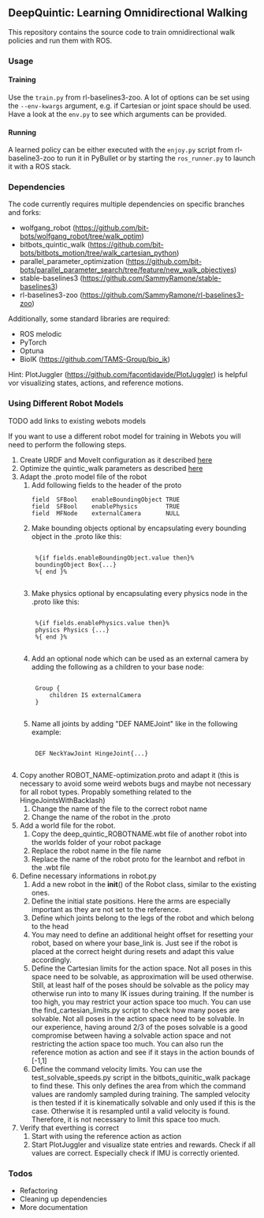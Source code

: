 ## DeepQuintic: Learning Omnidirectional Walking

This repository contains the source code to train omnidirectional walk policies and run them with ROS.

### Usage

#### Training

Use the `train.py` from rl-baselines3-zoo. A lot of options can be set using the `--env-kwargs` argument, e.g. if Cartesian or joint space should be used. Have a look at the `env.py` to see which arguments can be provided.

#### Running

A learned policy can be either executed with the `enjoy.py` script from rl-baseline3-zoo to run it in PyBullet or by starting the `ros_runner.py` to launch it with a ROS stack. 
 

### Dependencies

The code currently requires multiple dependencies on specific branches and forks:

- wolfgang_robot (https://github.com/bit-bots/wolfgang_robot/tree/walk_optim)
- bitbots_quintic_walk (https://github.com/bit-bots/bitbots_motion/tree/walk_cartesian_python)
- parallel_parameter_optimization (https://github.com/bit-bots/parallel_parameter_search/tree/feature/new_walk_objectives)
- stable-baselines3 (https://github.com/SammyRamone/stable-baselines3)
- rl-baselines3-zoo (https://github.com/SammyRamone/rl-baselines3-zoo)

Additionally, some standard libraries are required:
- ROS melodic
- PyTorch
- Optuna
- BioIK (https://github.com/TAMS-Group/bio_ik)

Hint: PlotJuggler (https://github.com/facontidavide/PlotJuggler) is helpful vor visualizing states, actions, and reference motions.

### Using Different Robot Models

TODO add links to existing webots models

If you want to use a different robot model for training in Webots you will need to perform the following steps.
1. Create URDF and MoveIt configuration as it described [here](https://github.com/bit-bots/humanoid_robots_ros2/blob/master/README.md)
2. Optimize the quintic_walk parameters as described [here](https://bit-bots.github.io/quintic_walk/)
3. Adapt the .proto model file of the robot
    1. Add following fields to the header of the proto
        <pre><code>field  SFBool    enableBoundingObject TRUE
       field  SFBool    enablePhysics        TRUE          
       field  MFNode    externalCamera       NULL
       </code></pre>
    2. Make bounding objects optional by encapsulating every bounding object in the .proto like this:
        <pre><code>
        %{if fields.enableBoundingObject.value then}%
        boundingObject Box{...}
        %{ end }%
        </code></pre>
    3. Make physics optional by encapsulating every physics node in the .proto like this:
        <pre><code>
        %{if fields.enablePhysics.value then}%
        physics Physics {...}
        %{ end }%
        </code></pre>
    4. Add an optional node which can be used as an external camera by adding the following as a children to your base node:
        <pre><code>
        Group {
            children IS externalCamera
        }
        </code></pre>
    5. Name all joints by adding "DEF NAMEJoint" like in the following example:
        <pre><code>
        DEF NeckYawJoint HingeJoint{...}
        </code></pre>
4. Copy another ROBOT_NAME-optimization.proto and adapt it (this is necessary to avoid some weird webots bugs and maybe not necessary for all robot types. Propably something related to the HingeJointsWithBacklash)
    1. Change the name of the file to the correct robot name
    2. Change the name of the robot in the .proto    
5. Add a world file for the robot.
    1. Copy the deep_quintic_ROBOTNAME.wbt file of another robot into the worlds folder of your robot package
    2. Replace the robot name in the file name
    3. Replace the name of the robot proto for the learnbot and refbot in the .wbt file
6. Define necessary informations in robot.py
    1. Add a new robot in the __init__() of the Robot class, similar to the existing ones.
    2. Define the initial state positions. Here the arms are especially important as they are not set to the reference.
    3. Define which joints belong to the legs of the robot and which belong to the head
    4. You may need to define an additional height offset for resetting your robot, based on where your base_link is. Just see if the robot is placed at the correct height during resets and adapt this value accordingly.
    5. Define the Cartesian limits for the action space. Not all poses in this space need to be solvable, as approximation will be used otherwise. Still, at least half of the poses should be solvable as the policy may otherwise run into to many IK issues during training. If the number is too high, you may restrict your action space too much. You can use the find_cartesian_limits.py script to check how many poses are solvable. Not all poses in the action space need to be solvable. In our experience, having around 2/3 of the poses solvable is a good compromise between having a solvable action space and not restricting the action space too much. You can also run the reference motion as action and see if it stays in the action bounds of [-1,1]
    6. Define the command velocity limits. You can use the test_solvable_speeds.py script in the bitbots_quinitic_walk package to find these. This only defines the area from which the command values are randomly sampled during training. The sampled velocity is then tested if it is kinematically solvable and only used if this is the case. Otherwise it is resampled until a valid velocity is found. Therefore, it is not necessary to limit this space too much.
7. Verify that everthing is correct
    1. Start with using the reference action as action
    2. Start PlotJuggler and visualize state entries and rewards. Check if all values are correct. Especially check if IMU is correctly oriented.

### Todos
- Refactoring
- Cleaning up dependencies
- More documentation